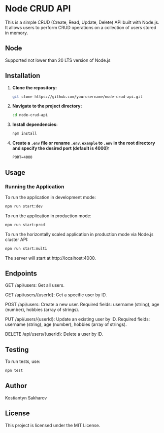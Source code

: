 # Node CRUD API

This is a simple CRUD (Create, Read, Update, Delete) API built with Node.js. It allows users to perform CRUD operations on a collection of users stored in memory.

## Node

Supported not lower than 20 LTS version of Node.js

## Installation

1. **Clone the repository:**

    ```bash
    git clone https://github.com/yourusername/node-crud-api.git
    ```

2. **Navigate to the project directory:**

    ```bash
    cd node-crud-api
    ```

3. **Install dependencies:**

    ```bash
    npm install
    ```

4. **Create a `.env` file or rename `.env.example` to `.env` in the root directory and specify the desired port (default is 4000):**

    ```
    PORT=4000
    ```

## Usage

### Running the Application

To run the application in development mode:

```bash
npm run start:dev
```


To run the application in production mode:

```bash
npm run start:prod
```


To run the horizontally scaled application in production mode via Node.js cluster API:

```bash
npm run start:multi
```

The server will start at http://localhost:4000.

## Endpoints

GET /api/users: Get all users.

GET /api/users/{userId}: Get a specific user by ID.

POST /api/users: Create a new user. Required fields: username (string), age (number), hobbies (array of strings).

PUT /api/users/{userId}: Update an existing user by ID. Required fields: username (string), age (number), hobbies (array of strings).

DELETE /api/users/{userId}: Delete a user by ID.

## Testing

To run tests, use:

```bash
npm test
```

## Author

Kostiantyn Sakharov

## License
This project is licensed under the MIT License.
